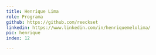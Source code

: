 ```yaml
---
title: Henrique Lima
role: Programa
github: https://github.com/reeckset
linkedin: https://www.linkedin.com/in/henriquemelolima/
pic: henrique
index: 12

---
```



